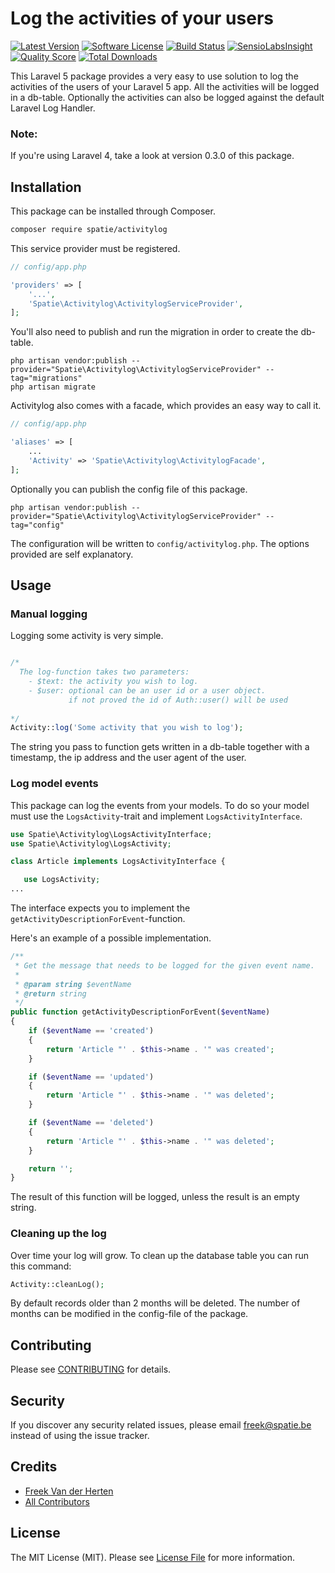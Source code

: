 # Log the activities of your users

[![Latest Version](https://img.shields.io/github/release/freekmurze/activitylog.svg?style=flat-square)](https://github.com/freekmurze/activitylog/releases)
[![Software License](https://img.shields.io/badge/license-MIT-brightgreen.svg?style=flat-square)](LICENSE.md)
[![Build Status](https://img.shields.io/travis/freekmurze/activitylog/master.svg?style=flat-square)](https://travis-ci.org/freekmurze/activitylog)
[![SensioLabsInsight](https://img.shields.io/sensiolabs/i/c48809c7-cdb3-4e86-974b-ad9c6282bc3c.svg)](https://insight.sensiolabs.com/projects/c48809c7-cdb3-4e86-974b-ad9c6282bc3c)
[![Quality Score](https://img.shields.io/scrutinizer/g/freekmurze/activitylog.svg?style=flat-square)](https://scrutinizer-ci.com/g/freekmurze/activitylog)
[![Total Downloads](https://img.shields.io/packagist/dt/spatie/activitylog.svg?style=flat-square)](https://packagist.org/packages/spatie/activitylog)

This Laravel 5 package provides a very easy to use solution to log the activities of the users of your Laravel 5 app. All the activities will be logged in a db-table. Optionally the activities can also be logged against the default Laravel Log Handler.

### Note:

If you're using Laravel 4, take a look at version 0.3.0 of this package.

## Installation

This package can be installed through Composer.
```bash
composer require spatie/activitylog
```


This service provider must be registered.
```php
// config/app.php

'providers' => [
    '...',
    'Spatie\Activitylog\ActivitylogServiceProvider',
];
```


You'll also need to publish and run the migration in order to create the db-table.
```
php artisan vendor:publish --provider="Spatie\Activitylog\ActivitylogServiceProvider" --tag="migrations"
php artisan migrate 
```


Activitylog also comes with a facade, which provides an easy way to call it.
```php
// config/app.php

'aliases' => [
	...
	'Activity' => 'Spatie\Activitylog\ActivitylogFacade',
];
```


Optionally you can publish the config file of this package.
```
php artisan vendor:publish --provider="Spatie\Activitylog\ActivitylogServiceProvider" --tag="config"
```
The configuration will be written to  ```config/activitylog.php```. The options provided are self explanatory.


## Usage

### Manual logging

Logging some activity is very simple.
```php

/* 
  The log-function takes two parameters:
  	- $text: the activity you wish to log.
  	- $user: optional can be an user id or a user object. 
  	         if not proved the id of Auth::user() will be used
  
*/
Activity::log('Some activity that you wish to log');
```
The string you pass to function gets written in a db-table together with a timestamp, the ip address and the user agent of the user.

### Log model events
This package can log the events from your models. To do so your model must use the `LogsActivity`-trait and implement `LogsActivityInterface`.

```php
use Spatie\Activitylog\LogsActivityInterface;
use Spatie\Activitylog\LogsActivity;

class Article implements LogsActivityInterface {

   use LogsActivity;
...
```

The interface expects you to implement the `getActivityDescriptionForEvent`-function.

Here's an example of a possible implementation.

```php
/**
 * Get the message that needs to be logged for the given event name.
 *
 * @param string $eventName
 * @return string
 */
public function getActivityDescriptionForEvent($eventName)
{
    if ($eventName == 'created')
    {
        return 'Article "' . $this->name . '" was created';
    }

    if ($eventName == 'updated')
    {
        return 'Article "' . $this->name . '" was deleted';
    }

    if ($eventName == 'deleted')
    {
        return 'Article "' . $this->name . '" was deleted';
    }

    return '';
}
```
The result of this function will be logged, unless the result is an empty string.


### Cleaning up the log

Over time your log will grow. To clean up the database table you can run this command:
```php
Activity::cleanLog();
```
By default records older than 2 months will be deleted. The number of months can be modified in the config-file of the package.

## Contributing

Please see [CONTRIBUTING](CONTRIBUTING.md) for details.

## Security

If you discover any security related issues, please email freek@spatie.be instead of using the issue tracker.

## Credits

- [Freek Van der Herten](https://github.com/freekmurze)
- [All Contributors](../../contributors)

## License

The MIT License (MIT). Please see [License File](LICENSE.md) for more information.
